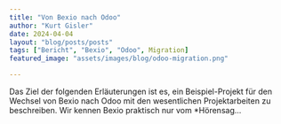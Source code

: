```yaml
---
title: "Von Bexio nach Odoo"
author: "Kurt Gisler"
date: 2024-04-04
layout: "blog/posts/posts"
tags: ["Bericht", "Bexio", "Odoo", Migration]
featured_image: "assets/images/blog/odoo-migration.png"

---
```


Das Ziel der folgenden Erläuterungen ist es, ein Beispiel-Projekt für den Wechsel von Bexio nach Odoo mit den wesentlichen Projektarbeiten zu beschreiben.  Wir kennen Bexio praktisch nur vom *Hörensag...

